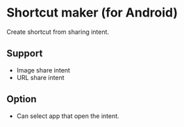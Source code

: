 # Shortcut maker (for Android)
Create shortcut from sharing intent.

## Support
- Image share intent
- URL share intent

## Option
- Can select app that open the intent.
